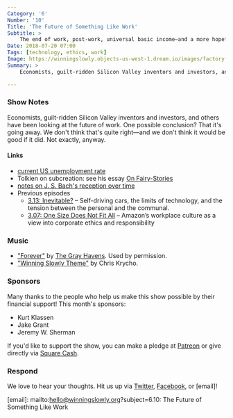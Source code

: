 ```yaml
---
Category: '6'
Number: '10'
Title: 'The Future of Something Like Work'
Subtitle: >
    The end of work, post-work, universal basic income—and a more hopeful frame than these.
Date: 2018-07-20 07:00
Tags: [technology, ethics, work]
Image: https://winningslowly.objects-us-west-1.dream.io/images/factory.jpeg
Summary: >
    Economists, guilt-ridden Silicon Valley inventors and investors, and others have been looking at the future of work. One possible conclusion? That it's going away. We don't think that's quite right—and we don't think it would be good if it did. Not exactly, anyway.

---
```


### Show Notes

Economists, guilt-ridden Silicon Valley inventors and investors, and others have been looking at the future of work. One possible conclusion? That it's going away. We don't think that's quite right—and we don't think it would be good if it did. Not exactly, anyway.

#### Links

- [current US unemployment rate](https://data.bls.gov/timeseries/LNS14000000)
- Tolkien on subcreation: see his essay [On Fairy-Stories](https://www.alibris.com/Tolkien-on-Fairy-Stories-Verlyn-Flieger/book/14565726?matches=25)
- [notes on J. S. Bach's reception over time](https://en.wikipedia.org/wiki/Johann_Sebastian_Bach#Reception)
- Previous episodes
	- [3.13: Inevitable?](https://www.winningslowly.org/3.13/) – Self-driving cars, the limits of technology, and the tension between the personal and the communal.
	- [3.07: One Size Does Not Fit All](https://www.winningslowly.org/3.07/) – Amazon’s workplace culture as a view into corporate ethics and responsibility

### Music

- ["Forever"](http://smarturl.it/forevertgh) by [The Gray Havens](https://thegrayhavens.bandcamp.com). Used by permission.
- ["Winning Slowly Theme"](https://soundcloud.com/chriskrycho/winning-slowly) by Chris Krycho. 

### Sponsors

Many thanks to the people who help us make this show possible by their financial support! This month's sponsors:

- Kurt Klassen
- Jake Grant
- Jeremy W. Sherman

If you'd like to support the show, you can make a pledge at [Patreon] or give
directly via [Square Cash].

[Patreon]: https://www.patreon.com/winningslowly
[Square Cash]: https://cash.me/$winningslowly


### Respond

We love to hear your thoughts. Hit us up via [Twitter], [Facebook], or [email]!

[Twitter]: //www.twitter.com/winningslowly
[Facebook]: //www.facebook.com/winningslowlypodcast
[email]: mailto:hello@winningslowly.org?subject=6.10: The Future of Something Like Work
